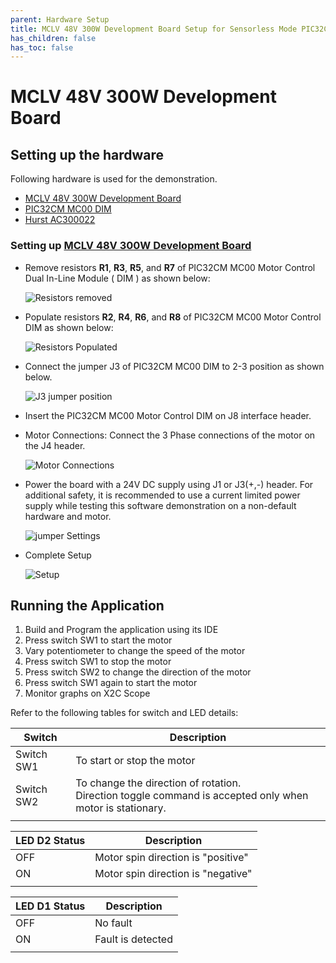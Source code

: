 ```yaml
---
parent: Hardware Setup
title: MCLV 48V 300W Development Board Setup for Sensorless Mode PIC32CM CM00
has_children: false
has_toc: false
---
```


# MCLV 48V 300W Development Board
## Setting up the hardware

Following hardware is used for the demonstration.
- [MCLV 48V 300W Development Board](https://www.microchip.com/en-us/development-tool/ev18h47a)
- [PIC32CM MC00 DIM](https://www.microchip.com/en-us/development-tool/EV24X01A)
- [Hurst AC300022](https://www.microchip.com/DevelopmentTools/ProductDetails/PartNo/AC300022)


### Setting up [MCLV 48V 300W Development Board](https://www.microchip.com/en-us/development-tool/ev18h47a)
- Remove resistors **R1**, **R3**, **R5**, and **R7** of PIC32CM MC00 Motor Control Dual In-Line Module ( DIM ) as shown below:
  <p align="left">
    <img src="images/mclv/pic32cm_mc00_dim_zcd_mod_01.jpg" alt="Resistors removed"/>
  </p>

- Populate resistors **R2**, **R4**, **R6**, and **R8** of PIC32CM MC00 Motor Control DIM as shown below:
  <p align="left">
    <img src="images/mclv/pic32cm_mc00_dim_zcd_mod_02.jpg" alt="Resistors Populated"/>
  </p>

- Connect the jumper J3 of PIC32CM MC00 DIM to 2-3 position as shown below.
  <p align="left">
    <img src="images/mclv/pic32cm_mc00_dim_zcd_mod_03.jpg" alt="J3 jumper position"/>
  </p>

- Insert the PIC32CM MC00 Motor Control DIM on J8 interface header.

- Motor Connections: Connect the 3 Phase connections of the motor on the J4 header.

  <p align="left">
    <img src="images/mclv/MCLV_Motor_Connection.jpg" alt="Motor Connections"/>
  </p>

- Power the board with a 24V DC supply using J1 or J3(+,-) header. For additional safety, it is recommended to use a current limited power supply while testing this software demonstration on a non-default hardware and motor.

  <p align="left">
    <img src="images/mclv/Power_MCLV.jpg" alt="jumper Settings"/>
  </p>

- Complete Setup

  <p align="left">
    <img src="images/mclv/MCLV_48V_300W_HardwareSetup.jpg" alt="Setup"/>
  </p>


## Running the Application

1. Build and Program the application using its IDE
2. Press switch SW1 to start the motor
3. Vary potentiometer to change the speed of the motor
4. Press switch SW1 to stop the motor
5. Press switch SW2 to change the direction of the motor
6. Press switch SW1 again to start the motor
7. Monitor graphs on X2C Scope

Refer to the following tables for switch and LED details:

| Switch | Description |
|------|----------------|
| Switch SW1 | To start or stop the motor |
| Switch SW2 | To change the direction of rotation. <br>Direction toggle command is accepted only when motor is stationary. |
||

| LED D2 Status | Description |
|------|----------------|
| OFF  | Motor spin direction is "positive"  |
| ON  | Motor spin direction is "negative"   |
||

| LED D1 Status | Description |
|------|----------------|
| OFF  | No fault  |
| ON   | Fault is detected  |
||


